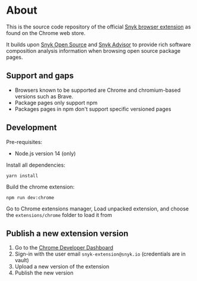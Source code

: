 # About

This is the source code repository of the official [Snyk browser extension](https://chrome.google.com/webstore/detail/snyk/elldmoebdepbaglfinnieaobjjggpmdn) as found on the Chrome web store.

It builds upon [Snyk Open Source](https://snyk.io/product/open-source-security-management/) and [Snyk Advisor](https://snyk.io/advisor) to provide rich software composition analysis information when browsing open source package pages.

## Support and gaps

- Browsers known to be supported are Chrome and chromium-based versions such as Brave.
- Package pages only support npm
- Packages pages in npm don't support specific versioned pages

## Development

Pre-requisites:
* Node.js version 14 (only)

Install all dependencies:

```
yarn install
```

Build the chrome extension:

```
npm run dev:chrome
```

Go to Chrome extensions manager, Load unpacked extension, and choose the `extensions/chrome` folder to load it from

## Publish a new extension version

1. Go to the [Chrome Developer Dashboard](https://chrome.google.com/webstore/devconsole/e30d7839-1ddf-408a-b87f-79d3c1209fb7)
2. Sign-in with the user email `snyk-extension@snyk.io` (credentials are in vault)
3. Upload a new version of the extension
4. Publish the new version